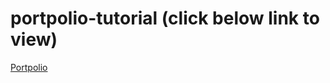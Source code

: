 # portpolio-tutorial (click below link to view)

[Portpolio](https://sssssqew.github.io/portpolio-tutorial/#/)
